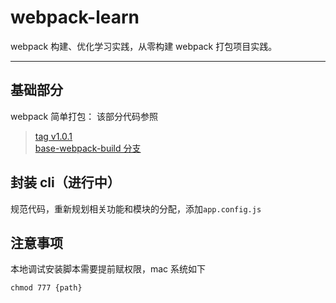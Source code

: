 # webpack-learn

webpack 构建、优化学习实践，从零构建 webpack 打包项目实践。

---

## 基础部分

webpack 简单打包：
该部分代码参照

> [tag v1.0.1](https://github.com/chengsmart/webpack-learn/releases/tag/v1.0.1)  
> [base-webpack-build 分支](https://github.com/chengsmart/webpack-learn/tree/base-webpack-build)

## 封装 cli（进行中）

规范代码，重新规划相关功能和模块的分配，添加`app.config.js`

## 注意事项

本地调试安装脚本需要提前赋权限，mac 系统如下

`chmod 777 {path}`
